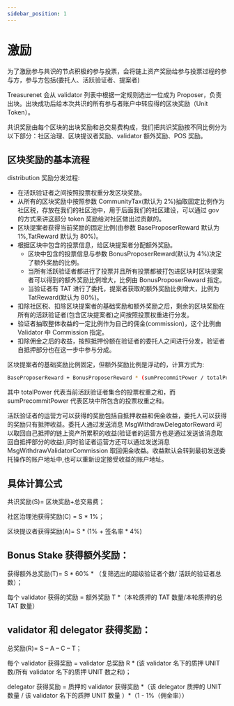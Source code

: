 ```yaml
---
sidebar_position: 1
---
```


# 激励

为了激励参与共识的节点积极的参与投票，会将链上资产奖励给参与投票过程的参与方，参与方包括(委托人、活跃验证者、提案者)

Treasurenet 会从 validator 列表中根据一定规则选出一位成为 Proposer，负责出块。出块成功后给本次共识的所有参与者账户中转应得的区块奖励（Unit Token）。

共识奖励由每个区块的出块奖励和总交易费构成，我们把共识奖励按不同比例分为以下部分：社区治理、区块提议者奖励、validator 额外奖励、POS 奖励。

## 区块奖励的基本流程

distribution 奖励分发过程:

- 在活跃验证者之间按照投票权重分发区块奖励。
- 从所有的区块奖励中按照参数 CommunityTax(默认为 2%)抽取固定比例作为社区税，存放在我们的社区池中，用于后面我们的社区建设，可以通过 gov 的方式来讲这部分 token 奖励给对社区做出过贡献的。
- 区块提案者获得当前奖励的固定比例(由参数 BaseProposerReward 默认为 1%,TatReward 默认为 80%)。
- 根据区块中包含的投票信息，给区块提案者分配额外奖励。
  - 区块中包含的投票信息与参数 BonusProposerReward(默认为 4%)决定了额外奖励的比例。
  - 当所有活跃验证者都进行了投票并且所有投票都被打包进区块时区块提案者可以得到的额外奖励比例增大，比例由 BonusProposerReward 指定。
  - 当验证者有 TAT 进行了委托，提案者获取的额外奖励比例增大，比例为 TatReward(默认为 80%)。
- 扣除社区税、扣除区块提案者的基础奖励和额外奖励之后，剩余的区块奖励在所有的活跃验证者(包含区块提案者)之间按照投票权重进行分发。
- 验证者抽取整体收益的一定比例作为自己的佣金(commission)，这个比例由 Validator 中 Commission 指定。
- 扣除佣金之后的收益，按照抵押份额在验证者的委托人之间进行分发，验证者自抵押部分也在这一步中参与分成。

区块提案者的基础奖励比例固定，但额外奖励比例是浮动的，计算方式为:

```sh
BaseProposerReward + BonusProposerReward * (sumPrecommitPower / totalPower)
```

其中 totalPower 代表当前活跃验证者集合的投票权重之和，而 sumPrecommitPower 代表区块中所包含的投票权重之和。

活跃验证者的运营方可以获得的奖励包括自抵押收益和佣金收益，委托人可以获得的奖励只有抵押收益。委托人通过发送消息 MsgWithdrawDelegatorReward 可以取回自己抵押的链上资产所累积的收益(验证者的运营方也是通过发送该消息取回自抵押部分的收益),同时验证者运营方还可以通过发送消息 MsgWithdrawValidatorCommission 取回佣金收益。收益默认会转到最初发送委托操作的账户地址中,也可以重新设定接受收益的账户地址。

## 具体计算公式

共识奖励(S)= 区块奖励+总交易费；

社区治理池获得奖励(C) = S \* 1%；

区块提议者获得奖励(A)= S \* (1% + 签名率 \* 4%)

## Bonus Stake 获得额外奖励：

获得额外总奖励(T)= S \* 60% \* （复筛选出的超级验证者个数/ 活跃的验证者总数）；

每个 validator 获得的奖励 = 额外奖励 T \*（本轮质押的 TAT 数量/本轮质押的总 TAT 数量）

## validator 和 delegator 获得奖励：

总奖励(R)= S – A – C – T；

每个 validator 获得奖励 = validator 总奖励 R \* (该 validator 名下的质押 UNIT 数/所有 validator 名下的质押 UNIT 数之和)；

delegator 获得奖励 = 质押的 validator 获得奖励 \*（该 delegator 质押的 UNIT 数量 / 该 validator 名下的质押 UNIT 数量 ）\*（1 - 1%（佣金率））
